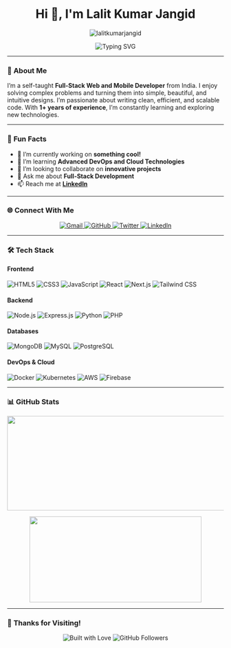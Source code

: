 <h1 align="center">Hi 👋, I'm Lalit Kumar Jangid</h1>
<p align="center">
  <img src="https://komarev.com/ghpvc/?username=lalitkumarjangid&label=Profile%20views&color=0e75b6&style=flat" alt="lalitkumarjangid" />
</p>

<p align="center">
  <img src="https://readme-typing-svg.herokuapp.com?font=Fira+Code&size=24&duration=3000&color=00FF00&center=true&vCenter=true&width=800&lines=Welcome+to+my+GitHub+Profile!;Full-Stack+Web+%26+Mobile+Developer;Turning+Complex+Problems+into+Simple+Solutions" alt="Typing SVG" />
</p>

---

### 🚀 **About Me**
I’m a self-taught **Full-Stack Web and Mobile Developer** from India. I enjoy solving complex problems and turning them into simple, beautiful, and intuitive designs. I’m passionate about writing clean, efficient, and scalable code. With **1+ years of experience**, I’m constantly learning and exploring new technologies.

---

### 🎯 **Fun Facts**
- 🔭 I’m currently working on **something cool!**
- 🌱 I’m learning **Advanced DevOps and Cloud Technologies**
- 👯 I’m looking to collaborate on **innovative projects**
- 💬 Ask me about **Full-Stack Development**
- 📫 Reach me at **[LinkedIn](https://www.linkedin.com/in/lalitkumarjangid)**

---

### 🌐 **Connect With Me**
<p align="center">
  <a href="mailto:erlalitkumar2005@gmail.com">
    <img src="https://img.shields.io/badge/Gmail-D14836?style=for-the-badge&logo=gmail&logoColor=white" alt="Gmail" />
  </a>
  <a href="https://www.github.com/lalitkumarjangid">
    <img src="https://img.shields.io/badge/GitHub-100000?style=for-the-badge&logo=github&logoColor=white" alt="GitHub" />
  </a>
  <a href="https://twitter.com/lkjlalitkumar">
    <img src="https://img.shields.io/badge/Twitter-1DA1F2?style=for-the-badge&logo=twitter&logoColor=white" alt="Twitter" />
  </a>
  <a href="https://www.linkedin.com/in/lalitkumarjangid">
    <img src="https://img.shields.io/badge/LinkedIn-0077B5?style=for-the-badge&logo=linkedin&logoColor=white" alt="LinkedIn" />
  </a>
</p>

---

### 🛠️ **Tech Stack**
#### **Frontend**
![HTML5](https://img.shields.io/badge/HTML5-E34F26?style=for-the-badge&logo=html5&logoColor=white)
![CSS3](https://img.shields.io/badge/CSS3-1572B6?style=for-the-badge&logo=css3&logoColor=white)
![JavaScript](https://img.shields.io/badge/JavaScript-F7DF1E?style=for-the-badge&logo=javascript&logoColor=black)
![React](https://img.shields.io/badge/React-20232A?style=for-the-badge&logo=react&logoColor=61DAFB)
![Next.js](https://img.shields.io/badge/Next.js-000000?style=for-the-badge&logo=next.js&logoColor=white)
![Tailwind CSS](https://img.shields.io/badge/Tailwind_CSS-38B2AC?style=for-the-badge&logo=tailwind-css&logoColor=white)

#### **Backend**
![Node.js](https://img.shields.io/badge/Node.js-43853D?style=for-the-badge&logo=node.js&logoColor=white)
![Express.js](https://img.shields.io/badge/Express.js-000000?style=for-the-badge&logo=express&logoColor=white)
![Python](https://img.shields.io/badge/Python-3776AB?style=for-the-badge&logo=python&logoColor=white)
![PHP](https://img.shields.io/badge/PHP-777BB4?style=for-the-badge&logo=php&logoColor=white)

#### **Databases**
![MongoDB](https://img.shields.io/badge/MongoDB-47A248?style=for-the-badge&logo=mongodb&logoColor=white)
![MySQL](https://img.shields.io/badge/MySQL-4479A1?style=for-the-badge&logo=mysql&logoColor=white)
![PostgreSQL](https://img.shields.io/badge/PostgreSQL-336791?style=for-the-badge&logo=postgresql&logoColor=white)

#### **DevOps & Cloud**
![Docker](https://img.shields.io/badge/Docker-2496ED?style=for-the-badge&logo=docker&logoColor=white)
![Kubernetes](https://img.shields.io/badge/Kubernetes-326CE5?style=for-the-badge&logo=kubernetes&logoColor=white)
![AWS](https://img.shields.io/badge/AWS-232F3E?style=for-the-badge&logo=amazon-aws&logoColor=white)
![Firebase](https://img.shields.io/badge/Firebase-FFCA28?style=for-the-badge&logo=firebase&logoColor=black)

---

### 📊 **GitHub Stats**

<p align="center">
  <img width="800" height="220" src="https://github-profile-summary-cards.vercel.app/api/cards/profile-details?username=lalitkumarjangid&theme=github_dark">
</p>

<p align="center">
<!--    <p align="center">
  <img width="800" height="220" src="https://streak-stats.demolab.com?user=lalitkumarjangid&theme=highcontrast&hide_border=true&border_radius=8&card_width=800">
</p>  -->
<!--   <img width="400" height="220" src="https://github-readme-stats.vercel.app/api?username=lalitkumarjangid&show_icons=true&theme=highcontrast"> -->
  <img width="400" height="200" src="https://github-readme-stats.vercel.app/api/top-langs/?username=lalitkumarjangid&size_weight=0.15&count_weight=0.5&layout=compact&theme=vision-friendly-dark">
</p>



---

### 🎉 **Thanks for Visiting!**
<p align="center">
  <img src="https://ForTheBadge.com/images/badges/built-with-love.svg" alt="Built with Love" />
  <img src="https://img.shields.io/github/followers/lalitkumarjangid?logo=github&style=for-the-badge&color=0891b2&labelColor=1c1917" alt="GitHub Followers" />
</p>
